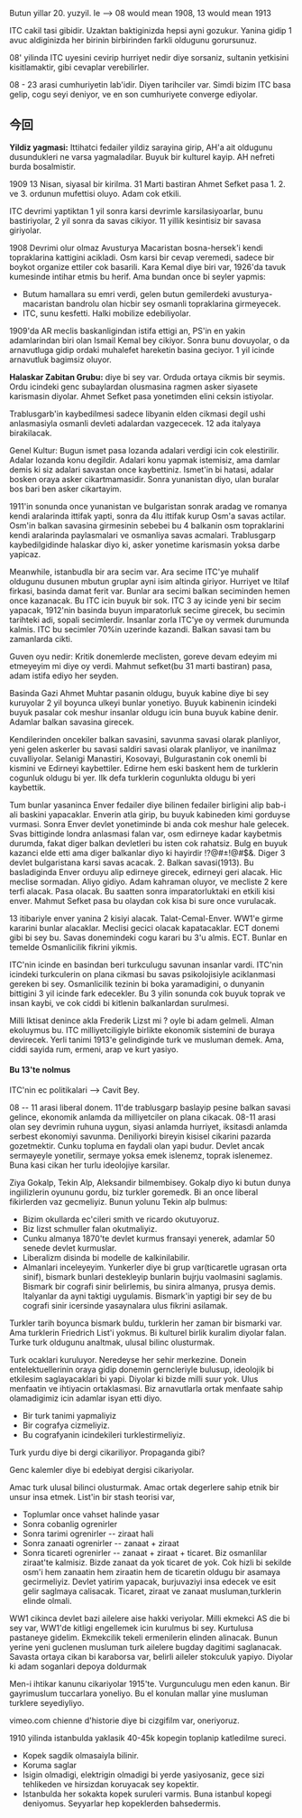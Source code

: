 Butun yillar 20. yuzyil. Ie --> 08 would mean 1908, 13 would mean 1913

ITC cakil tasi gibidir. Uzaktan baktiginizda hepsi ayni gozukur. Yanina gidip 1 avuc aldiginizda her birinin birbirinden farkli oldugunu gorursunuz.

08' yilinda ITC uyesini cevirip hurriyet nedir diye sorsaniz, sultanin yetkisini kisitlamaktir, gibi cevaplar verebilirler.

08 - 23 arasi cumhuriyetin lab'idir. Diyen tarihciler var. Simdi bizim ITC basa gelip, cogu seyi deniyor, ve en son cumhuriyete converge ediyolar.

## 今回

**Yildiz yagmasi:** Ittihatci fedailer yildiz sarayina girip, AH'a ait oldugunu dusundukleri ne varsa yagmaladilar. Buyuk bir kulturel kayip. AH nefreti burda bosalmistir.

1909 13 Nisan, siyasal bir kirilma.
31 Marti bastiran Ahmet Sefket pasa 1. 2. ve 3. ordunun mufettisi oluyo. Adam cok etkili.

ITC devrimi yaptiktan 1 yil sonra karsi devrimle karsilasiyoarlar, bunu bastiriyolar, 2 yil sonra da savas cikiyor. 11 yillik kesintisiz bir savasa giriyolar.


1908 Devrimi olur olmaz Avusturya Macaristan bosna-hersek'i kendi topraklarina kattigini acikladi. Osm karsi bir cevap veremedi, sadece bir boykot organize ettiler cok basarili. Kara Kemal diye biri var, 1926'da tavuk kumesinde intihar etmis bu herif. Ama bundan once bi seyler yapmis:
- Butum hamallara su emri verdi, gelen butun gemilerdeki avusturya-macaristan bandrolu olan hicbir sey osmanli topraklarina girmeyecek.
- ITC, sunu kesfetti. Halki mobilize edebiliyolar.

1909'da AR meclis baskanligindan istifa ettigi an, PS'in en yakin adamlarindan biri olan Ismail Kemal bey cikiyor. Sonra bunu dovuyolar,  o da arnavutluga gidip ordaki muhalefet hareketin basina geciyor. 1 yil icinde arnavutluk bagimsiz oluyor.

**Halaskar Zabitan Grubu:** diye bi sey var. Orduda ortaya cikmis bir seymis. Ordu icindeki genc subaylardan olusmasina ragmen asker siyasete karismasin diyolar. Ahmet Sefket pasa yonetimden elini ceksin istiyolar.

Trablusgarb'in kaybedilmesi sadece libyanin elden cikmasi degil ushi anlasmasiyla osmanli devleti adalardan vazgececek. 12 ada italyaya birakilacak.


Genel Kultur: Bugun ismet pasa lozanda adalari verdigi icin cok elestirilir. Adalar lozanda konu degildir. Adalari konu yapmak istemisiz, ama damlar demis ki siz adalari savastan once kaybettiniz. Ismet'in bi hatasi, adalar bosken oraya asker cikartmamasidir. Sonra yunanistan diyo, ulan buralar bos bari ben asker cikartayim.


1911'in sonunda once yunanistan ve bulgaristan sonrak aradag ve romanya kendi aralarinda ittifak yapti, sonra da 4lu ittifak kurup Osm'a savas actilar. Osm'in balkan savasina girmesinin sebebei bu 4 balkanin osm topraklarini kendi aralarinda paylasmalari ve osmanliya savas acmalari.
Trablusgarp kaybedilgidinde halaskar diyo ki, asker yonetime karismasin yoksa darbe yapicaz.

Meanwhile, istanbudla bir ara secim var. Ara secime ITC'ye muhalif oldugunu dusunen mbutun gruplar ayni isim altinda giriyor. Hurriyet ve Itilaf firkasi, basinda damat ferit var. Bunlar ara secimi balkan seciminden hemen once kazanacak. Bu ITC icin buyuk bir sok. ITC 3 ay icinde yeni bir secim yapacak, 1912'nin basinda buyun imparatorluk secime girecek, bu secimin tarihteki adi, sopali secimlerdir. Insanlar zorla ITC'ye oy vermek durumunda kalmis. ITC bu secimler 70%in uzerinde kazandi. Balkan savasi tam bu zamanlarda cikti.

Guven oyu nedir: Kritik donemlerde meclisten, goreve devam edeyim mi etmeyeyim mi diye oy verdi. Mahmut sefket(bu 31 marti bastiran) pasa, adam istifa ediyo her seyden.

Basinda Gazi Ahmet Muhtar pasanin oldugu, buyuk kabine diye bi sey kuruyolar 2 yil boyunca ulkeyi bunlar yonetiyo. Buyuk kabinenin icindeki buyuk pasalar cok meshur insanlar oldugu icin buna buyuk kabine denir. Adamlar balkan savasina girecek.

Kendilerinden oncekiler balkan savasini, savunma savasi olarak planliyor, yeni gelen askerler bu savasi saldiri savasi olarak planliyor, ve inanilmaz cuvalliyolar. Selanigi Manastiri, Kosovayi, Bulgurastanin cok onemli bi kismini ve Edirneyi kaybettiler. Edirne hem eski baskent hem de turklerin cogunluk oldugu bi yer. Ilk defa turklerin cogunlukta oldugu bi yeri kaybettik.

Tum bunlar yasaninca Enver fedailer diye bilinen fedailer birligini alip bab-i ali baskini yapacaklar. Enverin atla girip, bu buyuk kabineden kimi gorduyse vurmasi. Sonra Enver devlet yonetiminde bi anda cok meshur hale gelecek. Svas bittiginde londra anlasmasi falan var, osm edirneye kadar kaybetmis durumda, fakat diger balkan devletleri bu isten cok rahatsiz. Bulg en buyuk kazanci elde etti ama diger balkanlar diyo ki hayirdir !?@#±!@#$&. Diger 3 devlet bulgaristana karsi savas acacak. 2. Balkan savasi(1913). Bu basladiginda Enver orduyu alip edirneye girecek, edirneyi geri alacak. Hic meclise sormadan. Aliyo gidiyo. Adam kahraman oluyor, ve mecliste 2 kere terfi alacak. Pasa olacak. Bu saatten sonra imparatorluktaki en etkili kisi enver. Mahmut Sefket pasa bu olaydan cok kisa bi sure once vurulacak.

13 itibariyle enver yanina 2 kisiyi alacak. Talat-Cemal-Enver. WW1'e girme kararini bunlar alacaklar. Meclisi gecici olacak kapatacaklar. ECT donemi gibi bi sey bu. Savas donemindeki cogu karari bu 3'u almis. ECT. Bunlar en temelde Osmanlicilik fikrini yikmis.

ITC'nin icinde en basindan beri turkculugu savunan insanlar vardi. ITC'nin icindeki turkculerin on plana cikmasi bu savas psikolojisiyle aciklanmasi gereken bi sey. Osmanlicilik tezinin bi boka yaramadigini, o dunyanin bittigini 3 yil icinde fark edecekler. Bu 3 yilin sonunda cok buyuk toprak ve insan kaybi, ve cok ciddi bi kitlenin balkanlardan surulmesi.

Milli Iktisat denince akla Frederik Lizst mi ? oyle bi adam gelmeli. Alman ekoluymus bu. ITC milliyetciligiyle birlikte ekonomik sistemini de buraya devirecek. Yerli tanimi 1913'e gelindiginde turk ve musluman demek. Ama, ciddi sayida rum, ermeni, arap ve kurt yasiyo.

#### Bu 13'te nolmus

ITC'nin ec politikalari --> Cavit Bey.

08 -- 11 arasi liberal donem. 11'de trablusgarp baslayip pesine balkan savasi gelince, ekonomik anlamda da milliyetciler on plana cikacak. 08-11 arasi olan sey devrimin ruhuna uygun, siyasi anlamda hurriyet, iksitasdi anlamda serbest ekonomiyi savunma. Deniliyorki bireyin kisisel cikarini pazarda gozetmektir. Cunku topluma en faydali olan yapi budur. Devlet ancak sermayeyle yonetilir, sermaye yoksa emek islenemz, toprak islenemez. Buna kasi cikan her turlu ideolojiye karsilar.

Ziya Gokalp, Tekin Alp, Aleksandir bilmembisey. Gokalp diyo ki butun dunya ingiilizlerin oyununu gordu, biz turkler goremedk. Bi an once liberal fikirlerden vaz gecmeliyiz. Bunun yolunu Tekin alp bulmus:
- Bizim okullarda ec'cileri smith ve ricardo okutuyoruz.
- Biz lizst schmuller falan okutmaliyiz.
- Cunku almanya 1870'te devlet kurmus fransayi yenerek, adamlar 50 senede devlet kurmuslar.
- Liberalizm disinda bi modelle de kalkinilabilir.
- Almanlari inceleyeyim.
Yunkerler diye bi grup var(ticaretle ugrasan orta sinif), bismark bunlari destekleyip bunlarin bujrju vaolmasini saglamis. Bismark bir cografi sinir belirlemis, bu sinira almanya, prusya demis. Italyanlar da ayni taktigi uygulamis. Bismark'in yaptigi bir sey de bu cografi sinir icersinde yasaynalara ulus fikrini asilamak.

Turkler tarih boyunca bismark buldu, turklerin her zaman bir bismarki var. Ama turklerin Friedrich List'i yokmus. Bi kulturel birlik kuralim diyolar falan. Turke turk oldugunu analtmak, ulusal bilinc olusturmak.

Turk ocaklari kuruluyor. Neredeyse her sehir merkezine. Donein entelektuellerinin oraya gidip donemin gerncleriyle bulusup, ideolojik bi etkilesim saglayacaklari bi yapi. Diyolar ki bizde milli suur yok. Ulus menfaatin ve ihtiyacin ortaklasmasi. Biz arnavutlarla ortak menfaate sahip olamadigimiz icin adamlar isyan etti diyo.
- Bir turk tanimi yapmaliyiz
- Bir cografya cizmeliyiz.
- Bu cografyanin icindekileri turklestirmeliyiz.

Turk yurdu diye bi dergi cikariliyor. Propaganda gibi?

Genc kalemler diye bi edebiyat dergisi cikariyolar.

Amac turk ulusal bilinci olusturmak. Amac ortak degerlere sahip etnik bir unsur insa etmek. List'in bir stash teorisi var,
- Toplumlar once vahset halinde yasar
- Sonra cobanlig ogrenirler
- Sonra tarimi ogrenirler -- ziraat hali
- Sonra zanaati ogrenirler -- zanaat + ziraat
- Sonra ticareti ogrenirler -- zanaat + ziraat + ticaret.
Biz osmanlilar ziraat'te kalmisiz. Bizde zanaat da yok ticaret de yok. Cok hizli bi sekilde osm'i hem zanaatin hem ziraatin hem de ticaretin oldugu bir asamaya gecirmeliyiz. Devlet yatirim yapacak, burjuvaziyi insa edecek ve esit gelir saglmaya calisacak. Ticaret, ziraat ve zanaat musluman,turklerin elinde olmali.

WW1 cikinca devlet bazi ailelere aise hakki veriyolar. Milli ekmekci AS die bi sey var, WW1'de kitligi engellemek icin kurulmus bi sey. Kurtulusa pastaneye gidelim. Ekmekcilik tekeli ermenilerin elinden alinacak. Bunun yerine yeni guclenen musluman turk ailelere bugday dagitimi saglanacak. Savasta ortaya cikan bi karaborsa var, belirli aileler stokculuk yapiyo. Diyolar ki adam soganlari depoya doldurmak

Men-i ihtikar kanunu cikariyolar 1915'te. Vurgunculugu men eden kanun. Bir gayrimuslum tuccarlara yoneliyo. Bu el konulan mallar yine musluman turklere seyediyliyo. 


vimeo.com
chienne d'historie diye bi cizgifilm var, oneriyoruz.

1910 yilinda istanbulda yaklasik 40-45k kopegin toplanip katledilme sureci.
- Kopek sagdik olmasaiyla bilinir.
- Koruma saglar
- Isigin olmadigi, elektrigin olmadigi bi yerde yasiyosaniz, gece sizi tehlikeden ve hirsizdan koruyacak sey kopektir.
- Istanbulda her sokakta kopek suruleri varmis. Buna istanbul kopegi deniyomus. Seyyarlar hep kopeklerden bahsedermis.